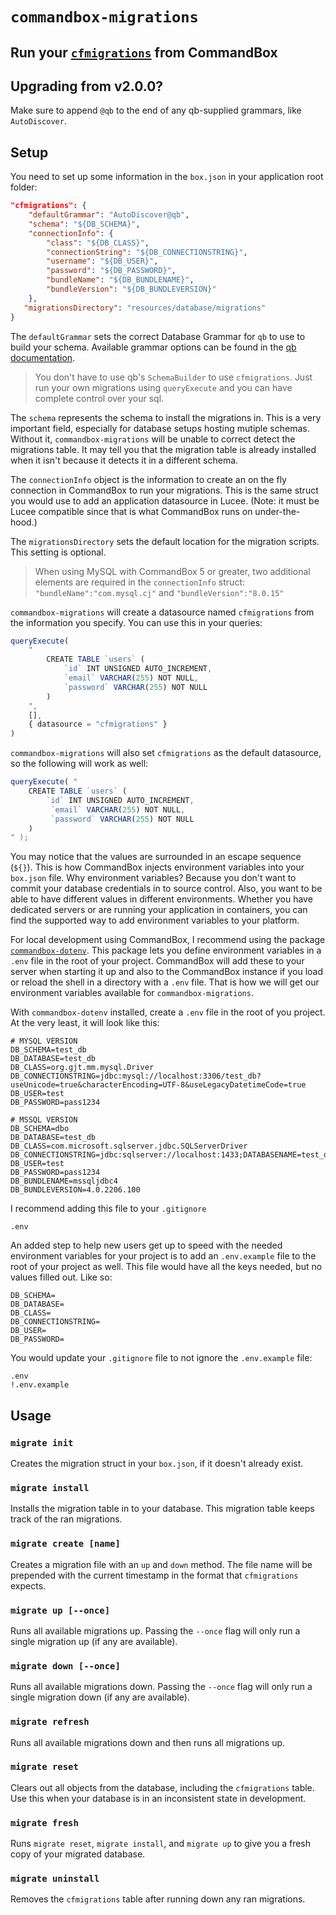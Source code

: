 # `commandbox-migrations`

## Run your [`cfmigrations`](https://github.com/elpete/cfmigrations) from CommandBox

## Upgrading from v2.0.0?

Make sure to append `@qb` to the end of any qb-supplied grammars, like `AutoDiscover`.

## Setup

You need to set up some information in the `box.json` in your application root folder:

```json
"cfmigrations": {
    "defaultGrammar": "AutoDiscover@qb",
    "schema": "${DB_SCHEMA}",
    "connectionInfo": {
        "class": "${DB_CLASS}",
        "connectionString": "${DB_CONNECTIONSTRING}",
        "username": "${DB_USER}",
        "password": "${DB_PASSWORD}", 
        "bundleName": "${DB_BUNDLENAME}", 
        "bundleVersion": "${DB_BUNDLEVERSION}"
    },
   "migrationsDirectory": "resources/database/migrations"
}
```

The `defaultGrammar` sets the correct Database Grammar for `qb` to use to build your schema.
Available grammar options can be found in the [qb documentation](https://elpete.gitbooks.io/qb/content/).

> You don't have to use qb's `SchemaBuilder` to use `cfmigrations`.
> Just run your own migrations using `queryExecute` and you can have complete control over your sql.

The `schema` represents the schema to install the migrations in.  This is a very important field,
especially for database setups hosting mutiple schemas. Without it, `commandbox-migrations` will
be unable to correct detect the migrations table.  It may tell you that the migration table is
already installed when it isn't because it detects it in a different schema.

The `connectionInfo` object is the information to create an on the fly connection in CommandBox to run your migrations. This is the same struct you would use to add an application datasource in Lucee. (Note: it must be Lucee compatible since that is what CommandBox runs on under-the-hood.)

The `migrationsDirectory` sets the default location for the migration scripts.  This setting is optional.

> When using MySQL with CommandBox 5 or greater, two additional elements are required in the `connectionInfo` struct:
> `"bundleName":"com.mysql.cj"` and `"bundleVersion":"8.0.15"`

`commandbox-migrations` will create a datasource named `cfmigrations` from the information you specify.
You can use this in your queries:

```js
queryExecute(
    "
        CREATE TABLE `users` (
            `id` INT UNSIGNED AUTO_INCREMENT,
            `email` VARCHAR(255) NOT NULL,
            `password` VARCHAR(255) NOT NULL
        )
    ",
    [],
    { datasource = "cfmigrations" }
)
```

`commandbox-migrations` will also set `cfmigrations` as the default datasource, so the following will work as well:

```js
queryExecute( "
    CREATE TABLE `users` (
        `id` INT UNSIGNED AUTO_INCREMENT,
         `email` VARCHAR(255) NOT NULL,
         `password` VARCHAR(255) NOT NULL
    )
" );
```

You may notice that the values are surrounded in an escape sequence (`${}`). This is how CommandBox injects environment variables into your `box.json` file. Why environment variables? Because you don't want to commit your database credentials in to source control. Also, you want to be able to have different values in different environments. Whether you have dedicated servers or are running your application in containers, you can find the supported way to add environment variables to your platform.

For local development using CommandBox, I recommend using the package [`commandbox-dotenv`](https://forgebox.io/view/commandbox-dotenv). This package lets you define environment variables in a `.env` file in the root of your project. CommandBox will add these to your server when starting it up and also to the CommandBox instance if you load or reload the shell in a directory with a `.env` file. That is how we will get our environment variables available for `commandbox-migrations`.

With `commandbox-dotenv` installed, create a `.env` file in the root of you project. At the very least, it will look like this:

```env
# MYSQL VERSION
DB_SCHEMA=test_db
DB_DATABASE=test_db
DB_CLASS=org.gjt.mm.mysql.Driver
DB_CONNECTIONSTRING=jdbc:mysql://localhost:3306/test_db?useUnicode=true&characterEncoding=UTF-8&useLegacyDatetimeCode=true
DB_USER=test
DB_PASSWORD=pass1234
```

```env
# MSSQL VERSION
DB_SCHEMA=dbo
DB_DATABASE=test_db
DB_CLASS=com.microsoft.sqlserver.jdbc.SQLServerDriver
DB_CONNECTIONSTRING=jdbc:sqlserver://localhost:1433;DATABASENAME=test_db;sendStringParametersAsUnicode=true;SelectMethod=direct
DB_USER=test
DB_PASSWORD=pass1234
DB_BUNDLENAME=mssqljdbc4
DB_BUNDLEVERSION=4.0.2206.100
```


I recommend adding this file to your `.gitignore`

```
.env
```

An added step to help new users get up to speed with the needed environment variables for your project is to add an `.env.example` file to the root of your project as well. This file would have all the keys needed, but no values filled out. Like so:

```env
DB_SCHEMA=
DB_DATABASE=
DB_CLASS=
DB_CONNECTIONSTRING=
DB_USER=
DB_PASSWORD=
```

You would update your `.gitignore` file to not ignore the `.env.example` file:

```
.env
!.env.example
```

## Usage

### `migrate init`

Creates the migration struct in your `box.json`, if it doesn't already exist.

### `migrate install`

Installs the migration table in to your database.
This migration table keeps track of the ran migrations.

### `migrate create [name]`

Creates a migration file with an `up` and `down` method.
The file name will be prepended with the current timestamp
in the format that `cfmigrations` expects.

### `migrate up [--once]`

Runs all available migrations up. Passing the `--once` flag will only
run a single migration up (if any are available).

### `migrate down [--once]`

Runs all available migrations down. Passing the `--once` flag will only
run a single migration down (if any are available).

### `migrate refresh`

Runs all available migrations down and then runs all migrations up.

### `migrate reset`

Clears out all objects from the database, including the `cfmigrations` table.
Use this when your database is in an inconsistent state in development.

### `migrate fresh`

Runs `migrate reset`, `migrate install`, and `migrate up` to give you
a fresh copy of your migrated database.

### `migrate uninstall`

Removes the `cfmigrations` table after running down any ran migrations.
